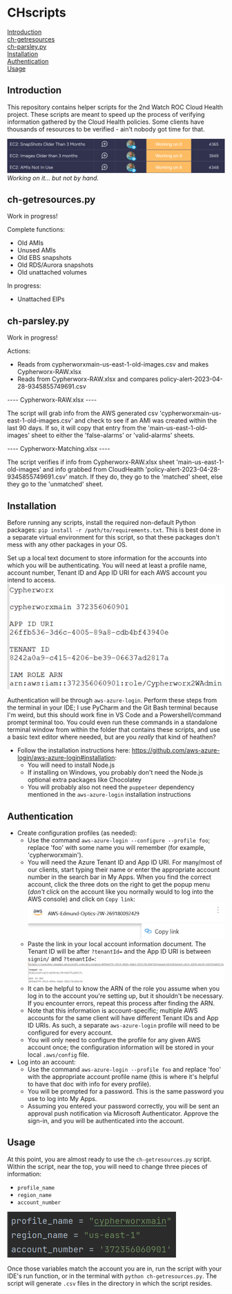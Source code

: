 
# CHscripts

[Introduction](#introduction)<br>
[ch-getresources](#ch-getresources.py)<br>
[ch-parsley.py](#ch-parsley.py)<br>
[Installation](#installation)<br>
[Authentication](#authentication)<br>
[Usage](#usage)

## Introduction

This repository contains helper scripts for the 2nd Watch ROC Cloud Health project. These scripts are meant to speed up the process of verifying information gathered by the Cloud Health policies. Some clients have thousands of resources to be verified - ain't nobody got time for that.

![img.png](src/img_4.png)
_Working on it... but not by hand._

## ch-getresources.py
Work in progress!

Complete functions:
- Old AMIs
- Unused AMIs
- Old EBS snapshots
- Old RDS/Aurora snapshots
- Old unattached volumes

In progress:
- Unattached EIPs

## ch-parsley.py
Work in progress!

Actions:
- Reads from cypherworxmain-us-east-1-old-images.csv and makes Cypherworx-RAW.xlsx
- Reads from Cypherworx-RAW.xlsx and compares policy-alert-2023-04-28-9345855749691.csv

---- Cypherworx-RAW.xlsx ----

The script will grab info from the AWS generated csv 'cypherworxmain-us-east-1-old-images.csv' and check to see if an AMI was created within the last 90 days. If so, it will copy that entry from the 'main-us-east-1-old-images' sheet to either the 'false-alarms' or 'valid-alarms' sheets.

---- Cypherworx-Matching.xlsx ----

The script verifies if info from Cypherworx-RAW.xlsx sheet 'main-us-east-1-old-images' and info grabbed from CloudHealth 'policy-alert-2023-04-28-9345855749691.csv' match. If they do, they go to the 'matched' sheet, else they go to the 'unmatched' sheet.

## Installation

Before running any scripts, install the required non-default Python packages: `pip install -r /path/to/requirements.txt`. This is best done in a separate virtual environment for this script, so that these packages don't mess with any other packages in your OS.

Set up a local text document to store information for the accounts into which you will be authenticating. You will need at least a profile name, account number, Tenant ID and App ID URI for each AWS account you intend to access.
![img_2.png](src/img_2.png)

Authentication will be through `aws-azure-login`. Perform these steps from the terminal in your IDE; I use PyCharm and the Git Bash terminal because I'm weird, but this should work fine in VS Code and a Powershell/command prompt terminal too. You could even run these commands in a standalone terminal window from within the folder that contains these scripts, and use a basic text editor where needed, but are you _really_ that kind of heathen? 

- Follow the installation instructions here: https://github.com/aws-azure-login/aws-azure-login#installation:
  - You will need to install Node.js
  - If installing on Windows, you probably don't need the Node.js optional extra packages like Chocolatey
  - You will probably also not need the `puppeteer` dependency mentioned in the `aws-azure-login` installation instructions

## Authentication 

- Create configuration profiles (as needed):
  - Use the command `aws-azure-login --configure --profile foo`; replace 'foo' with some name you will remember (for example, 'cypherworxmain').
  - You will need the Azure Tenant ID and App ID URI. For many/most of our clients, start typing their name or enter the appropriate account number in the search bar in My Apps. When you find the correct account, click the three dots on the right to get the popup menu (_don't_ click on the account like you normally would to log into the AWS console) and click on `Copy link`:
    ![img.png](src/img.png)
  - Paste the link in your local account information document. The Tenant ID will be after `?tenantId=` and the App ID URI is between `signin/` and `?tenantId=`:
    ![img_1.png](src/img_1.png)
  - It can be helpful to know the ARN of the role you assume when you log in to the account you're setting up, but it shouldn't be necessary. If you encounter errors, repeat this process after finding the ARN.
  - Note that this information is account-specific; multiple AWS accounts for the same client will have different Tenant IDs and App ID URIs. As such, a separate `aws-azure-login` profile will need to be configured for every account.
  - You will only need to configure the profile for any given AWS account once; the configuration information will be stored in your local `.aws/config` file.
- Log into an account:
  - Use the command `aws-azure-login --profile foo` and replace 'foo' with the appropriate account profile name (this is where it's helpful to have that doc with info for every profile).
  - You will be prompted for a password. This is the same password you use to log into My Apps.
  - Assuming you entered your password correctly, you will be sent an approval push notification via Microsoft Authenticator. Approve the sign-in, and you will be authenticated into the account.

## Usage

At this point, you are almost ready to use the `ch-getresources.py` script. Within the script, near the top, you will need to change three pieces of information:
- `profile_name`
- `region_name`
- `account_number`

![img_3.png](src/img_3.png)

Once those variables match the account you are in, run the script with your IDE's run function, or in the terminal with `python ch-getresources.py`. The script will generate `.csv` files in the directory in which the script resides.
